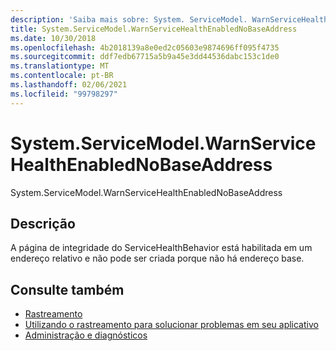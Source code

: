 ```yaml
---
description: 'Saiba mais sobre: System. ServiceModel. WarnServiceHealthEnabledNoBaseAddress'
title: System.ServiceModel.WarnServiceHealthEnabledNoBaseAddress
ms.date: 10/30/2018
ms.openlocfilehash: 4b2018139a8e0ed2c05603e9874696ff095f4735
ms.sourcegitcommit: ddf7edb67715a5b9a45e3dd44536dabc153c1de0
ms.translationtype: MT
ms.contentlocale: pt-BR
ms.lasthandoff: 02/06/2021
ms.locfileid: "99798297"
---
```

# <a name="systemservicemodelwarnservicehealthenablednobaseaddress"></a>System.ServiceModel.WarnServiceHealthEnabledNoBaseAddress

System.ServiceModel.WarnServiceHealthEnabledNoBaseAddress  
  
## <a name="description"></a>Descrição  

 A página de integridade do ServiceHealthBehavior está habilitada em um endereço relativo e não pode ser criada porque não há endereço base.  
  
## <a name="see-also"></a>Consulte também

- [Rastreamento](index.md)
- [Utilizando o rastreamento para solucionar problemas em seu aplicativo](using-tracing-to-troubleshoot-your-application.md)
- [Administração e diagnósticos](../index.md)
